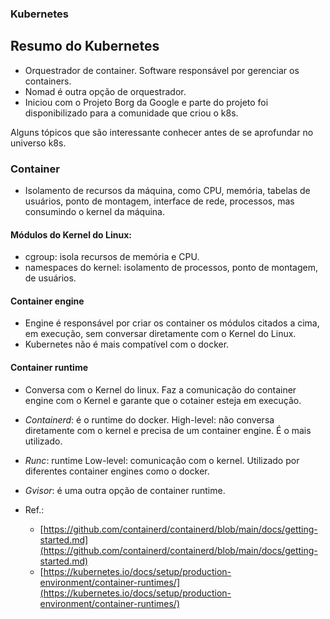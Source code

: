 ### Kubernetes

## Resumo do Kubernetes
  - Orquestrador de container. Software responsável por gerenciar os containers.
  - Nomad é outra opção de orquestrador.
  - Iniciou com o Projeto Borg da Google e parte do projeto foi disponibilizado para a comunidade que criou o k8s.
  
Alguns tópicos que são interessante conhecer antes de se aprofundar no universo k8s.

### Container
  - Isolamento de recursos da máquina, como CPU, memória, tabelas de usuários, ponto de montagem, interface de rede, processos, mas consumindo o kernel da máquina.

#### Módulos do Kernel do Linux:
  - cgroup: isola recursos de memória e CPU.
  - namespaces do kernel: isolamento de processos, ponto de montagem, de usuários.

#### Container engine
  - Engine é responsável por criar os container os módulos citados a cima, em execução, sem conversar diretamente com o Kernel do Linux.  
  - Kubernetes não é mais compatível com o docker.

#### Container runtime
  - Conversa com o Kernel do linux. Faz a comunicação do container engine com o Kernel e garante que o cotainer esteja em execução.
  - *Containerd*: é o runtime do docker. High-level: não conversa diretamente com o kernel e precisa de um container engine. É o mais utilizado.
  - *Runc*: runtime Low-level: comunicação com o kernel. Utilizado por diferentes container engines como o docker.
  - *Gvisor*: é uma outra opção de container runtime.

  - Ref.: 
    - [https://github.com/containerd/containerd/blob/main/docs/getting-started.md](https://github.com/containerd/containerd/blob/main/docs/getting-started.md)
    - [https://kubernetes.io/docs/setup/production-environment/container-runtimes/](https://kubernetes.io/docs/setup/production-environment/container-runtimes/)
